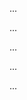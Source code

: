 <panel type="danger" header=":trophy: Can implement classes :star:" expandable expanded no-close>

<panel type="danger" header=":trophy: Can describe OOP at a higher level :star:" expandable>
  <panel header=":trophy: Evidence" expanded>

...

  </panel>
</panel>

<panel type="danger" header=":trophy: Can describe how OOP relates to the real world :star:" expandable>
  <include src="../../book/oopDesign/objects/basic/full.md" />
  <panel header=":trophy: Evidence" expanded>

...

  </panel>
</panel>

<panel type="danger" header=":trophy: Can draw a UML class :star:" expandable>
  <include src="../../book/uml/classDiagrams/classes/what/full.md" />
  <panel header=":trophy: Evidence" expanded>

...

  </panel>
</panel>

<panel type="danger" header=":trophy: Can draw objects shown in UML notation :star:" expandable>
  <include src="../../book/uml/objectDiagrams/objects/full.md" />
  <panel header=":trophy: Evidence" expanded>

...

  </panel>
</panel>

<panel type="danger" header=":trophy: Can explain the relationship between classes and object :star:" expandable>
  <include src="../../book/oopDesign/classes/basic/full.md" />
  <panel header=":trophy: Evidence" expanded>

...

  </panel>
</panel>

</panel>
